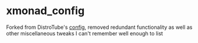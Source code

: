 # xmonad_config

Forked from DistroTube's [config](https://gitlab.com/dwt1/dotfiles/-/tree/master/.xmonad), removed redundant functionality as well as other miscellaneous tweaks I can't remember well enough to list
